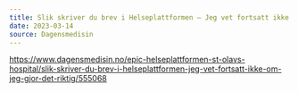 ```yaml
---
title: Slik skriver du brev i Helseplattformen – Jeg vet fortsatt ikke om jeg gjør det riktig
date: 2023-03-14
source: Dagensmedisin
---
```

https://www.dagensmedisin.no/epic-helseplattformen-st-olavs-hospital/slik-skriver-du-brev-i-helseplattformen-jeg-vet-fortsatt-ikke-om-jeg-gjor-det-riktig/555068